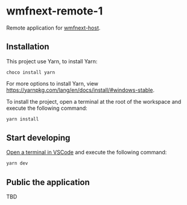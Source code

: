 # wmfnext-remote-1

Remote application for [wmfnext-host](https://github.com/patricklafrance/wmfnext-host).

## Installation

This project use Yarn, to install Yarn:

```
choco install yarn
``` 

For more options to install Yarn, view https://yarnpkg.com/lang/en/docs/install/#windows-stable.

To install the project, open a terminal at the root of the workspace and execute the following command:

```bash
yarn install
```

## Start developing

[Open a terminal in VSCode](https://code.visualstudio.com/docs/editor/integrated-terminal#_managing-multiple-terminals) and execute the following command:

```bash
yarn dev
```

## Public the application

TBD
